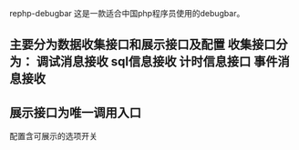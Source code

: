  rephp-debugbar
这是一款适合中国php程序员使用的debugbar。

主要分为数据收集接口和展示接口及配置
收集接口分为：
调试消息接收
sql信息接收
计时信息接口
事件消息接收
---
展示接口为唯一调用入口
---
配置含可展示的选项开关


